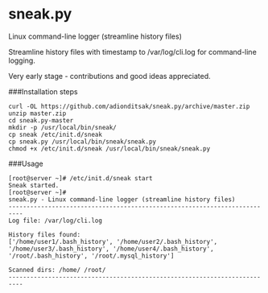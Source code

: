 sneak.py
========

Linux command-line logger (streamline history files)
    
Streamline history files with timestamp to /var/log/cli.log for command-line logging.

Very early stage - contributions and good ideas appreciated.

###Installation steps

    curl -OL https://github.com/adionditsak/sneak.py/archive/master.zip
    unzip master.zip
    cd sneak.py-master
    mkdir -p /usr/local/bin/sneak/
    cp sneak /etc/init.d/sneak
    cp sneak.py /usr/local/bin/sneak/sneak.py
    chmod +x /etc/init.d/sneak /usr/local/bin/sneak/sneak.py


###Usage

    [root@server ~]# /etc/init.d/sneak start
    Sneak started.
    [root@server ~]#
    sneak.py - Linux command-line logger (streamline history files)
    --------------------------------------------------------------------------
    Log file: /var/log/cli.log
    
    History files found:
    ['/home/user1/.bash_history', '/home/user2/.bash_history', '/home/user3/.bash_history', '/home/user4/.bash_history', '/root/.bash_history', '/root/.mysql_history']
    
    Scanned dirs: /home/ /root/
    --------------------------------------------------------------------------

